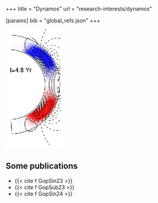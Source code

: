 +++
title = "Dynamos"
url = "research-interests/dynamos"

[params]
	bib = "global_refs.json"
+++

![figure by Pipin et al.,2013](pipZhaSok13_fig_1_panel_1_3.png)


## Some publications

- {{< cite f GopSin23 >}}
- {{< cite f GopSub23 >}}
- {{< cite f GopSin24 >}}
